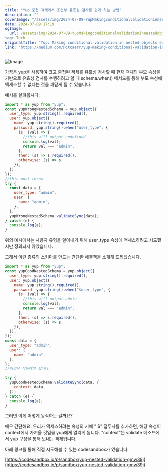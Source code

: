 ```yaml
---
title: "Yup 중첩 객체에서 조건부 유효성 검사를 쉽게 하는 방법"
description: ""
coverImage: "/assets/img/2024-07-09-YupMakingconditionalvalidationinnestedobjectseasier_0.png"
date: 2024-07-09 17:19
ogImage:
  url: /assets/img/2024-07-09-YupMakingconditionalvalidationinnestedobjectseasier_0.png
tag: Tech
originalTitle: "Yup: Making conditional validation in nested objects easier"
link: "https://medium.com/@ctcaerr/yup-making-conditional-validation-in-nested-objects-easier-e237d0a1a351"
---
```


![Image](/assets/img/2024-07-09-YupMakingconditionalvalidationinnestedobjectseasier_0.png)

가끔은 yup을 사용하여 크고 중첩된 객체를 유효성 검사할 때 현재 객체의 부모 속성을 기반으로 유효성 검사를 수행하려고 할 때 schema.when() 메서드를 통해 부모 속성에 액세스할 수 없다는 것을 깨닫게 될 수 있습니다.

예시를 살펴봅시다:

```js
import * as yup from "yup";
const yupWrongNestedSchema = yup.object({
  user_type: yup.string().required(),
  user: yup.object({
    name: yup.string().required(),
    password: yup.string().when("user_type", {
      is: (val) => {
        //this will output undefined
        console.log(val);
        return val === "admin";
      },
      then: (s) => s.required(),
      otherwise: (s) => s,
    }),
  }),
});
//this must throw
try {
  const data = {
    user_type: "admin",
    user: {
      name: "admin",
    },
  };
  yupWrongNestedSchema.validateSync(data);
} catch (e) {
  console.log(e);
}
```

<div class="content-ad"></div>

위의 예시에서는 사용자 유형을 알아내기 위해 user_type 속성에 액세스하려고 시도했지만 정의되지 않았습니다.

그래서 이런 종류의 스키마를 만드는 간단한 해결책을 소개해 드리겠습니다.

```js
import * as yup from "yup";
const yupGoodNestedSchema = yup.object({
  user_type: yup.string().required(),
  user: yup.object({
    name: yup.string().required(),
    password: yup.string().when("$user_type", {
      is: (val) => {
        //this will output admin
        console.log(val);
        return val === "admin";
      },
      then: (s) => s.required(),
      otherwise: (s) => s,
    }),
  }),
});
const data = {
  user_type: "admin",
  user: {
    name: "admin",
  },
};
//이것은 작동해야 합니다.

try {
  yupGoodNestedSchema.validateSync(data, {
    context: data,
  });
} catch (e) {
  console.log(e);
}
```

그러면 이게 어떻게 동작하는 걸까요?

<div class="content-ad"></div>

매우 간단해요. 우리가 액세스하려는 속성의 키에 " $" 접두사를 추가하면, 해당 속성이 context에서 가져올 것임을 yup에게 알리게 됩니다. "context"는 validate 메소드에서 yup 구성을 통해 보내는 객체입니다.

아래 링크를 통해 직접 시도해볼 수 있는 codesandbox가 있습니다:

[https://codesandbox.io/p/sandbox/yup-nested-validation-gmw39j](https://codesandbox.io/p/sandbox/yup-nested-validation-gmw39j)
